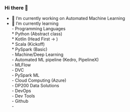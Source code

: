 ### Hi there 👋

- 🔭 I’m currently working on Automated Machine Learning
- 🌱 I’m currently learning   
      - Programming Languages  
        * Python (Abstract class)  
        * Kotlin (Head First -> )  
        * Scala (Kickoff)  
        * PySpark (Basic)  
      - Machine/Deep Learning  
        - Automated ML pipeline (Kedro, PipelineX)  
        - MLFlow  
        - DVC  
        - PySpark ML  
      - Cloud Computing (Azure)  
        - DP200 Data Solutions  
        - DevOps  
      - Dev Tools  
        - Github   
        -    

<!--
**sujitojha1/sujitojha1** is a ✨ _special_ ✨ repository because its `README.md` (this file) appears on your GitHub profile.

Here are some ideas to get you started:

- 🔭 I’m currently working on ...
- 🌱 I’m currently learning ...
- 👯 I’m looking to collaborate on ...
- 🤔 I’m looking for help with ...
- 💬 Ask me about ...
- 📫 How to reach me: ...
- 😄 Pronouns: ...
- ⚡ Fun fact: ...
-->
